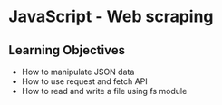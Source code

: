 # JavaScript - Web scraping
## Learning Objectives
- How to manipulate JSON data
- How to use request and fetch API
- How to read and write a file using fs module
